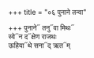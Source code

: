 +++
title = "०६ पुनाने तन्वा"

+++
पुनाने᳓ तनु᳓वा मिथः᳓  
स्वे᳓न द᳓क्षेण राजथः  
ऊहिया᳓थे सना᳓द् ऋत᳓म्